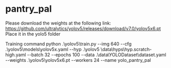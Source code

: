 # pantry_pal
Please download the weights at the following link:
https://github.com/ultralytics/yolov5/releases/download/v7.0/yolov5x6.pt
Place it in the yolo5 folder

Training command
python .\yolov5\train.py --img 640 --cfg .\yolov5\models\yolov5x.yaml --hyp .\yolov5
\data\hyps\hyp.scratch-high.yaml --batch 32 --epochs 100 --data .\data\YOLODataset\dataset.yaml --weights .\yolov5\yolov5x6.pt --workers 24 --name yolo_pantry_pal
